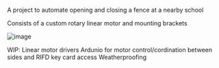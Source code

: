 A project to automate opening and closing a fence at a nearby school

Consists of a custom rotary linear motor and mounting brackets

![image](https://github.com/user-attachments/assets/d312e3d1-88c7-4e16-a46e-9fb7c2e38c00)

WIP:
Linear motor drivers
Ardunio for motor control/cordination between sides and RIFD key card access
Weatherproofing
